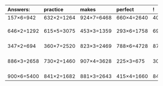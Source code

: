 | Answers: | practice | makes | perfect | ! |
| :--- | :--- | :--- | :--- | :--- |
| 157×6=942 | 632×2=1264 | 924×7=6468 | 660×4=2640 | 406×2=812 | 
|   |   |   |   |   | 
|   |   |   |   |   | 
|   |   |   |   |   | 
| 646×2=1292 | 615×5=3075 | 453×3=1359 | 293×6=1758 | 694×8=5552 | 
|   |   |   |   |   | 
|   |   |   |   |   | 
|   |   |   |   |   | 
|   |   |   |   |   | 
| 347×2=694 | 360×7=2520 | 823×3=2469 | 788×6=4728 | 878×3=2634 | 
|   |   |   |   |   | 
|   |   |   |   |   | 
|   |   |   |   |   | 
|   |   |   |   |   | 
| 886×3=2658 | 730×2=1460 | 907×4=3628 | 225×3=675 | 309×9=2781 | 
|   |   |   |   |   | 
|   |   |   |   |   | 
|   |   |   |   |   | 
|   |   |   |   |   | 
| 900×6=5400 | 841×2=1682 | 881×3=2643 | 415×4=1660 | 842×8=6736 | 
